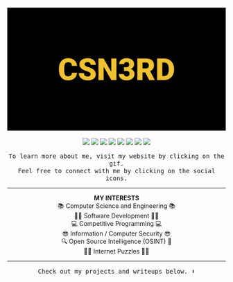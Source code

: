 <p align="center">
  <a href= "https://sites.google.com/view/jonathan-ho-23/"><img width="800" src="https://github.com/csn3rd/CSN3RD/blob/master/csn3rd3.gif" alt="CSN3RD"></a>
</p>


<p align="center">
<a href= "https://www.linkedin.com/in/jonathan-ho-silicon-valley/"><img src="https://img.icons8.com/ios/95/000000/linkedin.png"/></a>
<a href= "https://www.facebook.com/J.923.Hax/"><img src="https://img.icons8.com/ios/95/000000/facebook-new.png"/></a>
<a href= "https://www.instagram.com/jonho_23/"><img src="https://img.icons8.com/ios/95/000000/instagram-new.png"/></a>
<a href= "https://twitter.com/JonathanHoHAX"><img src="https://img.icons8.com/ios/95/000000/twitter.png"/></a>
<a href= "https://www.quora.com/profile/Jonathan-Ho-51"><img src="https://img.icons8.com/windows/95/000000/quora.png"/></a>
<a href= "https://www.reddit.com/user/csn3rd"><img src="https://img.icons8.com/ios/95/000000/reddit.png"/></a>
<a href= "https://dsc.bio/CSN3RD"><img src="https://img.icons8.com/ios/95/000000/discord-logo.png"/></a>
<a href= "https://www.messenger.com/t/J.923.Hax"><img src="https://img.icons8.com/ios/95/000000/facebook-messenger.png"/></a>
</p>

<p align="center"><samp>
To learn more about me, visit my website by clicking on the gif.<br>
Feel free to connect with me by clicking on the social icons.<br>
</samp></p>

<hr>

<p align="center">
<b>MY INTERESTS</b>
<br>
📚 Computer Science and Engineering 📚<br>
👨‍💻 Software Development 👨‍💻<br>
💻 Competitive Programming 💻<br>
😎 Information / Computer Security 😎<br>
🔍 Open Source Intelligence (OSINT) 🔎<br>
🕵️‍♂️ Internet Puzzles 🕵️‍♀️<br>
</p>

<hr>

<p align="center"><samp>
Check out my projects and writeups below. ⬇️
</samp></p>
